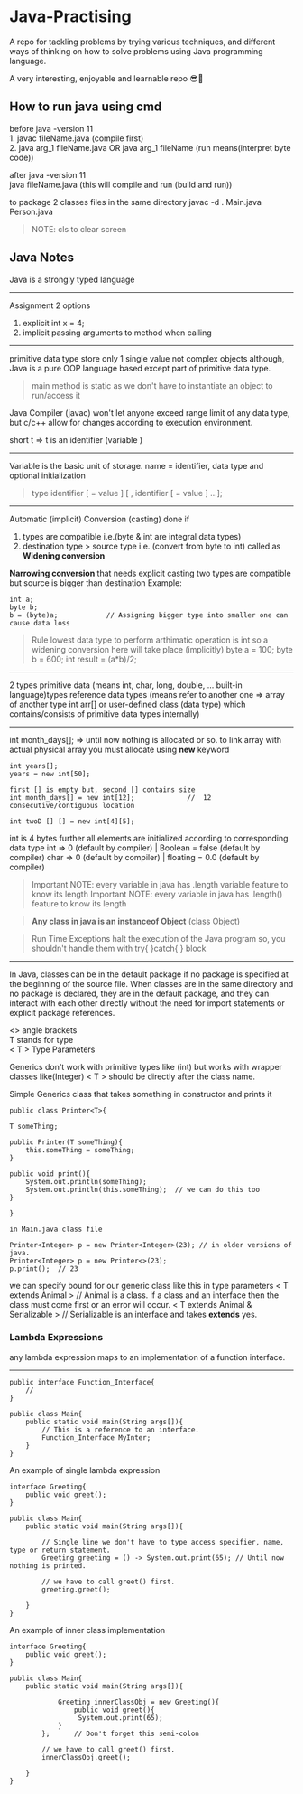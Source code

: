 # Java-Practising

A repo for tackling problems by trying various techniques, and different ways of thinking on how to solve problems using Java programming language.

A very interesting, enjoyable and learnable repo 😎💓

## How to run java using cmd

before java -version 11   
	1.  javac fileName.java	(compile first)   
	2.  java arg_1 fileName.java OR java arg_1 fileName	(run means(interpret byte code))   

after java -version 11  
	java fileName.java	(this will compile and run (build and run))

 to package 2 classes files in the same directory
 	javac -d . Main.java Person.java


> NOTE: cls to clear screen

## Java Notes

Java is a strongly typed language
<hr />

Assignment 2 options

1. explicit int x = 4;    
2. implicit passing arguments to method when calling

<hr />

primitive data type store only 1 single value not complex objects although, Java is a pure OOP language based except part of primitive data type.

> main method is static as we don't have to instantiate an object to run/access it

Java Compiler (javac) won't let anyone exceed range limit of any data type, but c/c++ allow for changes according to execution environment.

short t => t is an identifier (variable
)

<hr />


Variable is the basic unit of storage.
name = identifier, data type and optional initialization
> type identifier [  = value ] [ , identifier [ = value ] ...];

<hr />

Automatic (implicit) Conversion (casting) done if
1. types are compatible i.e.(byte & int are integral data types)
2. destination type > source type i.e. (convert from byte to int)
called as **Widening conversion**

**Narrowing conversion** that needs explicit casting two types are 
compatible but source is bigger than destination
Example:
```
int a;
byte b;
b = (byte)a;			// Assigning bigger type into smaller one can cause data loss
``` 

> Rule lowest data type to perform arthimatic operation is int 
> so a widening conversion here will take place (implicitly)
> byte a = 100;
> byte b = 600;
> int result = (a*b)/2;

<hr />

2 types
primitive data (means int, char, long, double, ... built-in language)types
reference data types (means refer to another one => array of another type int arr[]
or user-defined class (data type) which contains/consists of primitive data types internally)

<hr />

int month_days[]; 	=>  until now nothing is allocated or so.
to link array with actual physical array you must allocate using **new** keyword
```
int years[];
years = new int[50];

first [] is empty but, second [] contains size
int month_days[] = new int[12]; 			// 	12 consecutive/contiguous location

int twoD [] [] = new int[4][5];
``` 
int is 4 bytes
further all elements are initialized according to corresponding data type
int => 0 (default by compiler)	| 		Boolean = false (default by compiler)
char => 0 (default by compiler)	| floating = 0.0 (default by compiler)

> Important NOTE: every variable in java has .length  variable feature to know its length
> Important NOTE: every variable in java has .length() feature to know its length


> **Any class in java is an instanceof Object** (class Object)


> Run Time Exceptions halt the execution of the Java program so, you shouldn't handle them with try{ }catch{ } block


<hr />

In Java, classes can be in the default package if no package is specified at the beginning of the source file. When classes are in the same directory and no package is declared, they are in the default package, and they can interact with each other directly without the need for import statements or explicit package references.

<> angle brackets  
T stands for type   
< T > Type Parameters


Generics don't work with primitive types like (int) but works with wrapper classes like(Integer)
< T > should be directly after the class name.

Simple Generics class that takes something in constructor and prints it

```
public class Printer<T>{

T someThing;

public Printer(T someThing){
	this.someThing = someThing;
}

public void print(){
	System.out.println(someThing);
	System.out.println(this.someThing);	 // we can do this too
}

}

in Main.java class file

Printer<Integer> p = new Printer<Integer>(23); // in older versions of java.
Printer<Integer> p = new Printer<>(23);
p.print();	// 23

```


we can specify bound for our generic class like this in type parameters
< T extends Animal >			// Animal is a class.
if a class and an interface then the class must come first or an error will occur.
< T extends Animal & Serializable >		// Serializable is an interface and takes **extends** yes.

### Lambda Expressions

any lambda expression maps to an implementation of a function interface.

<hr />

```
public interface Function_Interface{
	//
}

public class Main{
	public static void main(String args[]){
		// This is a reference to an interface.
		Function_Interface MyInter;						
	}
}
```
 
An example of single lambda expression
```
interface Greeting{
	public void greet();
}

public class Main{
	public static void main(String args[]){
		
		// Single line we don't have to type access specifier, name, type or return statement.		
		Greeting greeting = () -> System.out.print(65);	// Until now nothing is printed.

		// we have to call greet() first.
		greeting.greet();

	}
}
```

An example of inner class implementation
```
interface Greeting{
	public void greet();
}

public class Main{
	public static void main(String args[]){

			Greeting innerClassObj = new Greeting(){
				public void greet(){
				 System.out.print(65);
			}
		};		// Don't forget this semi-colon
	
		// we have to call greet() first.
		innerClassObj.greet();

	}
}
```


















